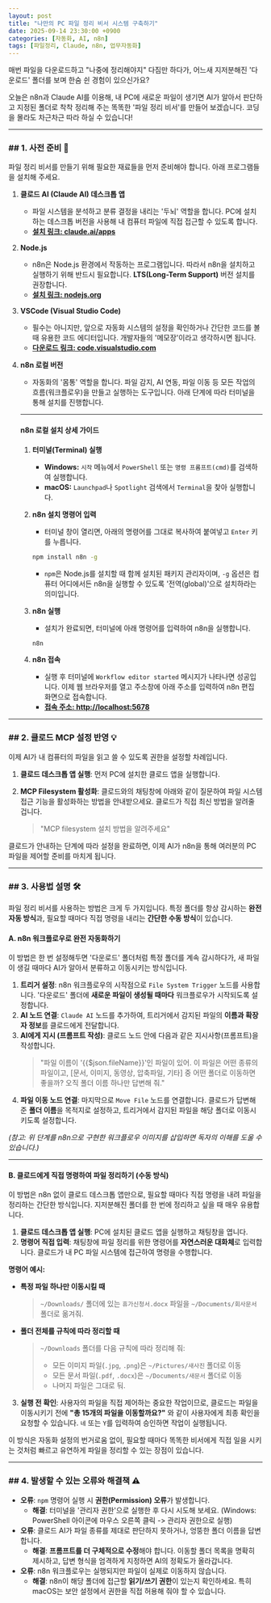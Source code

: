 ```yaml
---
layout: post
title: "나만의 PC 파일 정리 비서 시스템 구축하기"
date: 2025-09-14 23:30:00 +0900
categories: [자동화, AI, n8n]
tags: [파일정리, Claude, n8n, 업무자동화]
---
```


매번 파일을 다운로드하고 "나중에 정리해야지" 다짐만 하다가, 어느새 지저분해진 '다운로드' 폴더를 보며 한숨 쉰 경험이 있으신가요?

오늘은 n8n과 Claude AI를 이용해, 내 PC에 새로운 파일이 생기면 AI가 알아서 판단하고 지정된 폴더로 착착 정리해 주는 똑똑한 '파일 정리 비서'를 만들어 보겠습니다. 코딩을 몰라도 차근차근 따라 하실 수 있습니다!

---

### ## 1. 사전 준비 🚀

파일 정리 비서를 만들기 위해 필요한 재료들을 먼저 준비해야 합니다. 아래 프로그램들을 설치해 주세요.

1.  **클로드 AI (Claude AI) 데스크톱 앱**
    * 파일 시스템을 분석하고 분류 결정을 내리는 '두뇌' 역할을 합니다. PC에 설치하는 데스크톱 버전을 사용해 내 컴퓨터 파일에 직접 접근할 수 있도록 합니다.
    * **[설치 링크: claude.ai/apps](https://claude.ai/apps)**

2.  **Node.js**
    * n8n은 Node.js 환경에서 작동하는 프로그램입니다. 따라서 n8n을 설치하고 실행하기 위해 반드시 필요합니다. **LTS(Long-Term Support)** 버전 설치를 권장합니다.
    * **[설치 링크: nodejs.org](https://nodejs.org/)**

3.  **VSCode (Visual Studio Code)**
    * 필수는 아니지만, 앞으로 자동화 시스템의 설정을 확인하거나 간단한 코드를 볼 때 유용한 코드 에디터입니다. 개발자들의 '메모장'이라고 생각하시면 됩니다.
    * **[다운로드 링크: code.visualstudio.com](https://code.visualstudio.com/)**

4.  **n8n 로컬 버전**
    * 자동화의 '몸통' 역할을 합니다. 파일 감지, AI 연동, 파일 이동 등 모든 작업의 흐름(워크플로우)을 만들고 실행하는 도구입니다. 아래 단계에 따라 터미널을 통해 설치를 진행합니다.

    ---
    #### **n8n 로컬 설치 상세 가이드**

    1.  **터미널(Terminal) 실행**
        * **Windows:** `시작` 메뉴에서 `PowerShell` 또는 `명령 프롬프트(cmd)`를 검색하여 실행합니다.
        * **macOS:** `Launchpad`나 `Spotlight` 검색에서 `Terminal`을 찾아 실행합니다.

    2.  **n8n 설치 명령어 입력**
        * 터미널 창이 열리면, 아래의 명령어를 그대로 복사하여 붙여넣고 `Enter` 키를 누릅니다.
        ```bash
        npm install n8n -g
        ```
        * `npm`은 Node.js를 설치할 때 함께 설치된 패키지 관리자이며, `-g` 옵션은 컴퓨터 어디에서든 n8n을 실행할 수 있도록 '전역(global)'으로 설치하라는 의미입니다.

    3.  **n8n 실행**
        * 설치가 완료되면, 터미널에 아래 명령어를 입력하여 n8n을 실행합니다.
        ```bash
        n8n
        ```

    4.  **n8n 접속**
        * 실행 후 터미널에 `Workflow editor started` 메시지가 나타나면 성공입니다. 이제 웹 브라우저를 열고 주소창에 아래 주소를 입력하여 n8n 편집 화면으로 접속합니다.
        * **[접속 주소: http://localhost:5678](http://localhost:5678)**

---

### ## 2. 클로드 MCP 설정 반영 💡

이제 AI가 내 컴퓨터의 파일을 읽고 쓸 수 있도록 권한을 설정할 차례입니다.

1.  **클로드 데스크톱 앱 실행**: 먼저 PC에 설치한 클로드 앱을 실행합니다.
2.  **MCP Filesystem 활성화**: 클로드와의 채팅창에 아래와 같이 질문하여 파일 시스템 접근 기능을 활성화하는 방법을 안내받으세요. 클로드가 직접 최신 방법을 알려줄 겁니다.

    > "MCP filesystem 설치 방법을 알려주세요"

클로드가 안내하는 단계에 따라 설정을 완료하면, 이제 AI가 n8n을 통해 여러분의 PC 파일을 제어할 준비를 마치게 됩니다.

---

### ## 3. 사용법 설명 🛠️

파일 정리 비서를 사용하는 방법은 크게 두 가지입니다. 특정 폴더를 항상 감시하는 **완전 자동 방식**과, 필요할 때마다 직접 명령을 내리는 **간단한 수동 방식**이 있습니다.

#### **A. n8n 워크플로우로 완전 자동화하기**

이 방법은 한 번 설정해두면 '다운로드' 폴더처럼 특정 폴더를 계속 감시하다가, 새 파일이 생길 때마다 AI가 알아서 분류하고 이동시키는 방식입니다.

1.  **트리거 설정**: n8n 워크플로우의 시작점으로 `File System Trigger` 노드를 사용합니다. '다운로드' 폴더에 **새로운 파일이 생성될 때마다** 워크플로우가 시작되도록 설정합니다.
2.  **AI 노드 연결**: `Claude AI` 노드를 추가하여, 트리거에서 감지된 파일의 **이름과 확장자 정보**를 클로드에게 전달합니다.
3.  **AI에게 지시 (프롬프트 작성)**: 클로드 노드 안에 다음과 같은 지시사항(프롬프트)을 작성합니다.
    > "파일 이름이 '{{$json.fileName}}'인 파일이 있어. 이 파일은 어떤 종류의 파일이고, [문서, 이미지, 동영상, 압축파일, 기타] 중 어떤 폴더로 이동하면 좋을까? 오직 폴더 이름 하나만 답변해 줘."
4.  **파일 이동 노드 연결**: 마지막으로 `Move File` 노드를 연결합니다. 클로드가 답변해 준 **폴더 이름**을 목적지로 설정하고, 트리거에서 감지된 파일을 해당 폴더로 이동시키도록 설정합니다.

*(참고: 위 단계를 n8n으로 구현한 워크플로우 이미지를 삽입하면 독자의 이해를 도울 수 있습니다.)*

---

#### **B. 클로드에게 직접 명령하여 파일 정리하기 (수동 방식)**

이 방법은 n8n 없이 클로드 데스크톱 앱만으로, 필요할 때마다 직접 명령을 내려 파일을 정리하는 간단한 방식입니다. 지저분해진 폴더를 한 번에 정리하고 싶을 때 매우 유용합니다.

1.  **클로드 데스크톱 앱 실행**: PC에 설치된 클로드 앱을 실행하고 채팅창을 엽니다.
2.  **명령어 직접 입력**: 채팅창에 파일 정리를 위한 명령어를 **자연스러운 대화체**로 입력합니다. 클로드가 내 PC 파일 시스템에 접근하여 명령을 수행합니다.

**명령어 예시:**

* **특정 파일 하나만 이동시킬 때**
    > `~/Downloads/` 폴더에 있는 `휴가신청서.docx` 파일을 `~/Documents/회사문서` 폴더로 옮겨줘.

* **폴더 전체를 규칙에 따라 정리할 때**
    > `~/Downloads` 폴더를 다음 규칙에 따라 정리해 줘:
    > - 모든 이미지 파일(`.jpg`, `.png`)은 `~/Pictures/새사진` 폴더로 이동
    > - 모든 문서 파일(`.pdf`, `.docx`)은 `~/Documents/새문서` 폴더로 이동
    > - 나머지 파일은 그대로 둬.

3.  **실행 전 확인**: 사용자의 파일을 직접 제어하는 중요한 작업이므로, 클로드는 파일을 이동시키기 전에 **"총 15개의 파일을 이동할까요?"** 와 같이 사용자에게 최종 확인을 요청할 수 있습니다. `네` 또는 `Y`를 입력하여 승인하면 작업이 실행됩니다.

이 방식은 자동화 설정의 번거로움 없이, 필요할 때마다 똑똑한 비서에게 직접 일을 시키는 것처럼 빠르고 유연하게 파일을 정리할 수 있는 장점이 있습니다.

---

### ## 4. 발생할 수 있는 오류와 해결책 ⚠️

-   **오류**: `npm` 명령어 실행 시 **권한(Permission) 오류**가 발생합니다.
    -   **해결**: 터미널을 '관리자 권한'으로 실행한 후 다시 시도해 보세요. (Windows: PowerShell 아이콘에 마우스 오른쪽 클릭 -> 관리자 권한으로 실행)
-   **오류**: 클로드 AI가 파일 종류를 제대로 판단하지 못하거나, 엉뚱한 폴더 이름을 답변합니다.
    -   **해결**: **프롬프트를 더 구체적으로 수정**해야 합니다. 이동할 폴더 목록을 명확히 제시하고, 답변 형식을 엄격하게 지정하면 AI의 정확도가 올라갑니다.
-   **오류**: n8n 워크플로우는 실행되지만 파일이 실제로 이동하지 않습니다.
    -   **해결**: n8n이 해당 폴더에 접근할 **읽기/쓰기 권한**이 있는지 확인하세요. 특히 macOS는 보안 설정에서 권한을 직접 허용해 줘야 할 수 있습니다.